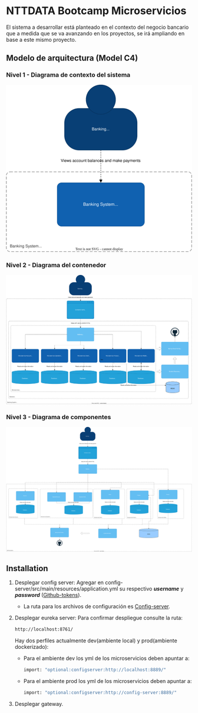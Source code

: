 # NTTDATA Bootcamp Microservicios
El sistema a desarrollar está planteado en el contexto del negocio bancario que a medida que se va avanzando en los proyectos, se irá ampliando en base a este mismo proyecto.

## Modelo de arquitectura (Model C4)

### Nivel 1 - Diagrama de contexto del sistema

![Nivel 1 - Diagrama de contexto del sistema](/img/modelc4_1.svg)

### Nivel 2 - Diagrama del contenedor

![Nivel 2 - Diagrama del contenedor](/img/modelc4_2.svg)

### Nivel 3 - Diagrama de componentes

![Nivel 3 - Diagrama de componentes](/img/modelc4_3.svg)


## Installation

1) Desplegar config server: Agregar en config-server/src/main/resources/application.yml su respectivo ***username***  y ***password*** ([Github-tokens](https://github.com/settings/tokens)).
    - La ruta para los archivos de configuración es [Config-server](https://github.com/miguelrivera6831/bootcamp-config-server.git).


3) Desplegar eureka server: Para confirmar despliegue consulte la ruta:

    ```sh
    http://localhost:8761/
    ```
    Hay dos perfiles actualmente dev(ambiente local) y prod(ambiente dockerizado):
   - Para el ambiente dev los yml de los microservicios deben apuntar a:

        ```sh
        import: "optional:configserver:http://localhost:8889/"
        ```
    - Para el ambiente prod los yml de los microservicios deben apuntar a:
    
        ```sh
        import: "optional:configserver:http://config-server:8889/"
        ```
4) Desplegar gateway.
